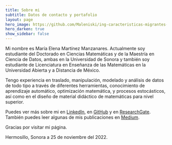 ```yaml
---
title: Sobre mi
subtitle: Datos de contacto y portafolio
layout: page
hero_image: https://github.com/Maleniski/ing-caracteristicas-migrantes-sonora-arizona/raw/main/docs/imagenes/Math-Tagxedo.jpg
hero_darken: true
show_sidebar: false
---
```


Mi nombre es María Elena Martínez Manzanares. Actualmente soy estudiante del Doctorado en Ciencias Matemáticas y de la Maestría en Ciencia de Datos, ambas en la  Universidad de Sonora y también soy estudiante de Licenciatura en Enseñanza de las Matemáticas en la Universidad Abierta y a Distancia de México.

Tengo experiencia en traslado, manipulación, modelado y análisis de datos de todo tipo a través de diferentes herramientas, conocimiento de aprendizaje automático, optimización matemática, y procesos estocásticos, así como en el diseño de material didáctico de matemáticas para nivel superior.

Puedes ver más sobre mi en [LinkedIn](https://www.linkedin.com/in/malenamanzanares/), en [GitHub](https://github.com/Maleniski) y en [ResearchGate](https://www.researchgate.net/profile/Maria-Martinez-Manzanares). También puedes leer algunas de mis publicaciones en [Medium](https://medium.com/@Maleniski).

Gracias por visitar mi página.

Hermosillo, Sonora a 25 de noviembre del 2022.
